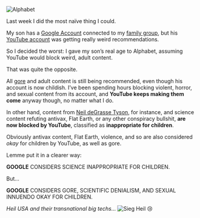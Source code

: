 ![Alphabet](//cacilhas.info/img/alphabet.png)

Last week I did the most naïve thing I could.

My son has a [Google Account](https://myaccount.google.com/) connected to my [family group](https://families.google/), but his [YouTube account](https://www.youtube.com/) was getting really weird recommendations.

So I decided the worst: I gave my son’s real age to Alphabet, assuming YouTube would block weird, adult content.

That was quite the opposite.

All [gore](https://www.wikiwand.com/en/articles/Graphic_violence) and adult content is still being recommended, even though his account is now childish. I’ve been spending hours blocking violent, horror, and sexual content from its account, and **YouTube keeps making them come** anyway though, no matter what I do.

In other hand, content from [Neil deGrasse Tyson](https://www.biography.com/scientists/neil-degrasse-tyson), for instance, and science content refuting antivax, Flat Earth, or any other conspiracy bullshit, **are now blocked by YouTube**, classified as **inappropriate for children**.

Obviously antivax content, Flat Earth, violence, and so are also considered _okay_ for children by YouTube, as well as gore.

Lemme put it in a clearer way:

**GOOGLE** CONSIDERS SCIENCE INAPPROPRIATE FOR CHILDREN.

But…

**GOOGLE** CONSIDERS GORE, SCIENTIFIC DENIALISM, AND SEXUAL INNUENDO OKAY FOR CHILDREN.

_Heil USA and their transnational big techs…_ ![Sieg Heil](//cacilhas.info/img/elon-musk-sieg-heil.png) 😢